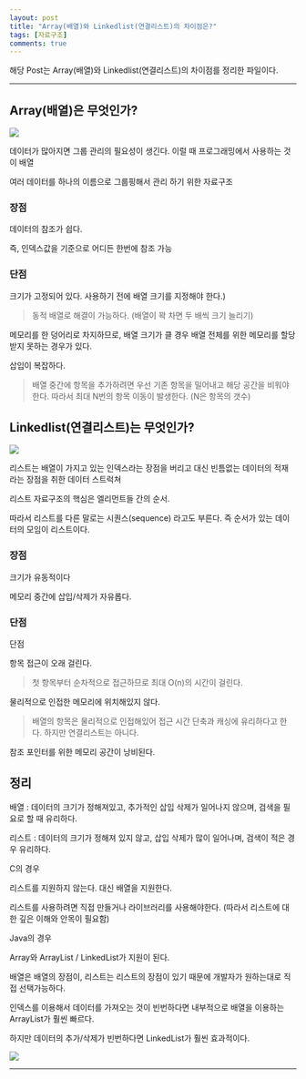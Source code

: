 ```yaml
---
layout: post
title: "Array(배열)와 Linkedlist(연결리스트)의 차이점은?"
tags: [자료구조]
comments: true
---
```

 
해당 Post는 Array(배열)와 Linkedlist(연결리스트)의 차이점를 정리한 파일이다.

---


## Array(배열)은 무엇인가?

<img src = "https://api.ahribori.com/image/05xngyIM_-de5V9cvpKvQzqc.jpg">

데이터가 많아지면 그룹 관리의 필요성이 생긴다. 이럴 때 프로그래밍에서 사용하는 것이 배열

여러 데이터를 하나의 이름으로 그룹핑해서 관리 하기 위한 자료구조

### 장점

데이터의 참조가 쉽다. 

즉, 인덱스값을 기준으로 어디든 한번에 참조 가능

### 단점

크기가 고정되어 있다. 사용하기 전에 배열 크기를 지정해야 한다.)

> 동적 배열로 해결이 가능하다. (배열이 꽉 차면 두 배씩 크기 늘리기)

메모리를 한 덩어리로 차지하므로, 배열 크기가 클 경우 배열 전체를 위한 메모리를 할당받지 못하는 경우가 있다. 

삽입이 복잡하다. 

> 배열 중간에 항목을 추가하려면 우선 기존 항목을 밀어내고 해당 공간을 비워야 한다. 따라서 최대 N번의 항목 이동이 발생한다. (N은 항목의 갯수)


## Linkedlist(연결리스트)는 무엇인가?

<img src = "https://api.ahribori.com/image/wNNX1FcnCttbC_RnQSpoFnE_.jpg">

리스트는 배열이 가지고 있는 인덱스라는 장점을 버리고 대신 빈틈없는 데이터의 적재 라는 장점을 취한 데이터 스트럭쳐

리스트 자료구조의 핵심은 엘리먼트들 간의 순서. 

따라서 리스트를 다른 말로는 시퀀스(sequence) 라고도 부른다. 즉 순서가 있는 데이터의 모임이 리스트이다.

### 장점

크기가 유동적이다

메모리 중간에 삽입/삭제가 자유롭다.

### 단점

단점 

항목 접근이 오래 걸린다. 

> 첫 항목부터 순차적으로 접근하므로 최대 O(n)의 시간이 걸린다.

물리적으로 인접한 메모리에 위치해있지 않다. 
 
> 배열의 항목은 물리적으로 인접해있어 접근 시간 단축과 캐싱에 유리하다고 한다. 하지만 연결리스트는 아니다.

참조 포인터를 위한 메모리 공간이 낭비된다.


## 정리

배열 : 데이터의 크기가 정해져있고, 추가적인 삽입 삭제가 일어나지 않으며, 검색을 필요로 할 때 유리하다.

리스트 : 데이터의 크기가 정해져 있지 않고, 삽입 삭제가 많이 일어나며, 검색이 적은 경우 유리하다.


C의 경우

리스트를 지원하지 않는다. 대신 배열을 지원한다.

리스트를 사용하려면 직접 만들거나 라이브러리를 사용해야한다. (따라서 리스트에 대한 깊은 이해와 안목이 필요함)

Java의 경우

Array와 ArrayList / LinkedList가 지원이 된다.

배열은 배열의 장점이, 리스트는 리스트의 장점이 있기 때문에 개발자가 원하는대로 직접 선택가능하다.

인덱스를 이용해서 데이터를 가져오는 것이 빈번하다면 내부적으로 배열을 이용하는 ArrayList가 훨씬 빠르다.

하지만 데이터의 추가/삭제가 빈번하다면 LinkedList가 훨씬 효과적이다.

<img src = "https://wayhome25.github.io/assets/post-img/cs/list.png">

---
